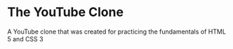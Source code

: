 # The YouTube Clone
A YouTube clone that was created for practicing the fundamentals of HTML 5 and CSS 3
